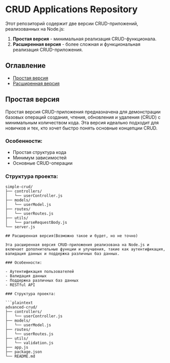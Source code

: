 # CRUD Applications Repository

Этот репозиторий содержит две версии CRUD-приложений, реализованных на Node.js:
1. **Простая версия** - минимальная реализация CRUD-функционала.
2. **Расширенная версия** - более сложная и функциональная реализация CRUD-приложения.

## Оглавление
- [Простая версия](#простая-версия)
- [Расширенная версия](#расширенная-версия)

## Простая версия

Простая версия CRUD-приложения предназначена для демонстрации базовых операций создания, чтения, обновления и удаления (CRUD) с минимальным количеством кода. Эта версия идеально подходит для новичков и тех, кто хочет быстро понять основные концепции CRUD.

### Особенности:
- Простая структура кода
- Минимум зависимостей
- Основные CRUD-операции

### Структура проекта:
```plaintext
simple-crud/
├── controllers/
│   └── userController.js
├── models/
│   └── userModel.js
├── routes/
│   └── userRoutes.js
├── utils/
│   └── parseRequestBody.js
└── server.js

## Расширенная версия(Возможно такое и будет, но не точно)

Эта расширенная версия CRUD-приложения реализована на Node.js и включает дополнительные функции и улучшения, такие как аутентификация, валидация данных и поддержка различных баз данных.

### Особенности:

- Аутентификация пользователей
- Валидация данных
- Поддержка различных баз данных
- RESTful API

### Структура проекта:

```plaintext
advanced-crud/
├── controllers/
│   └── userController.js
├── models/
│   └── userModel.js
├── routes/
│   └── userRoutes.js
├── utils/
│   └── validation.js
├── app.js
├── package.json
└── README.md